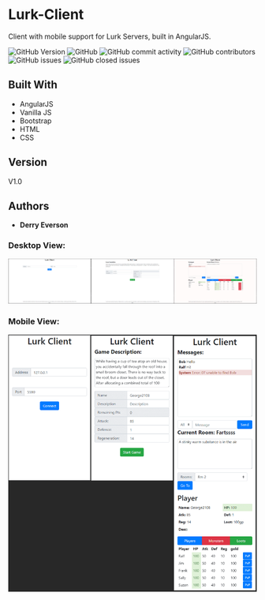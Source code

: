 # Lurk-Client
Client with mobile support for Lurk Servers, built in AngularJS.

![GitHub Version](https://img.shields.io/badge/Version-1.0-blue.svg?style=plastic)
![GitHub](https://img.shields.io/github/license/dneverson/Lurk-Client.svg?style=plastic)
![GitHub commit activity](https://img.shields.io/github/commit-activity/w/dneverson/Lurk-Client.svg?style=plastic)
![GitHub contributors](https://img.shields.io/github/contributors/dneverson/Lurk-Client.svg?style=plastic)
![GitHub issues](https://img.shields.io/github/issues/dneverson/Lurk-Client.svg?style=plastic)
![GitHub closed issues](https://img.shields.io/github/issues-closed/dneverson/Lurk-Client.svg?style=plastic)

## Built With

* AngularJS
* Vanilla JS
* Bootstrap
* HTML
* CSS

## Version
V1.0

## Authors

* **Derry Everson**

### Desktop View:
![GitHub Logo](/images/lurk_desktop.png)

### Mobile View:
![GitHub Logo](/images/lurk_mobile.png)

